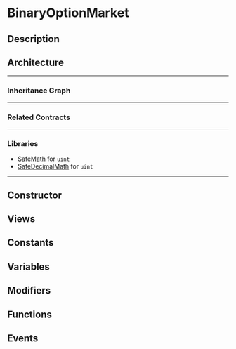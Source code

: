 # BinaryOptionMarket

## Description

## Architecture

---

### Inheritance Graph

---

### Related Contracts

---

### Libraries

- [SafeMath](SafeMath.md) for `uint`
- [SafeDecimalMath](SafeDecimalMath.md) for `uint`

---

## Constructor

## Views

## Constants

## Variables

## Modifiers

## Functions

## Events
